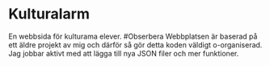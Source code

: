 # Kulturalarm
En webbsida för kulturama elever.
#Obserbera
Webbplatsen är baserad på ett äldre projekt av mig och därför så gör detta koden väldigt o-organiserad.
Jag jobbar aktivt med att lägga till nya JSON filer och mer funktioner.
